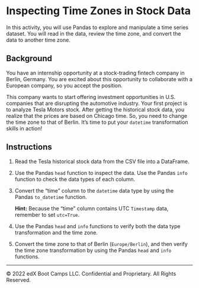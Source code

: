 # Inspecting Time Zones in Stock Data

In this activity, you will use Pandas to explore and manipulate a time series dataset. You will read in the data, review the time zone, and convert the data to another time zone.

## Background

You have an internship opportunity at a stock-trading fintech company in Berlin, Germany. You are excited about this opportunity to collaborate with a European company, so you accept the position.

This company wants to start offering investment opportunities in U.S. companies that are disrupting the automotive industry. Your first project is to analyze Tesla Motors stock. After getting the historical stock data, you realize that the prices are based on Chicago time. So, you need to change the time zone to that of Berlin. It’s time to put your `datetime` transformation skills in action!

## Instructions

1. Read the Tesla historical stock data from the CSV file into a DataFrame.

2. Use the Pandas `head` function to inspect the data. Use the Pandas `info` function to check the data types of each column.

3. Convert the “time” column to the `datetime` data type by using the Pandas `to_datetime` function.

   **Hint:** Because the “time” column contains UTC `Timestamp` data, remember to set `utc=True`.

4. Use the Pandas `head` and `info` functions to verify both the data type transformation and the time zone.

5. Convert the time zone to that of Berlin (`Europe/Berlin`), and then verify the time zone transformation by using the Pandas `head` and `info` functions.

---

© 2022 edX Boot Camps LLC. Confidential and Proprietary. All Rights Reserved.